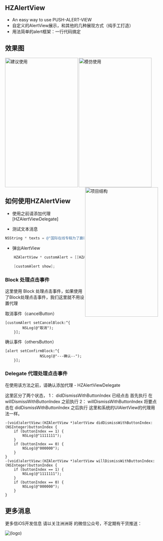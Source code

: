 
## HZAlertView
  * An easy way to use PUSH-ALERT-VIEW
  * 自定义的AlertView展示，和其他的几种展现方式（纯手工打造）
  * 用法简单的alert框架：一行代码搞定

## 效果图

  <img align="left" src="https://mmbiz.qlogo.cn/mmbiz/wFa30ADx7kLq0OYsfiacaDw1bZicnlnjticFD8SibSLSPicmorpT2klAc7nAv5hS441icHGhLOU7zdJlM4JIXmRgF7pQ/0?wx_fmt=gif" alt="建议使用" width="240" height="427"/>
  <img align="center" src="https://mmbiz.qlogo.cn/mmbiz/wFa30ADx7kLq0OYsfiacaDw1bZicnlnjticZn4elHLpJeHtsjpNwK6xyg6uWtzp9cnJgjYk40GOF8srUhMxJCxnzw/0?wx_fmt=gif" alt="模仿使用" width="240" height="427"/>
  <img align="right" src="https://mmbiz.qlogo.cn/mmbiz/wFa30ADx7kLq0OYsfiacaDw1bZicnlnjticTeKwpVfeibl77iaonMTIACtb38kiclJq3u3xYLVZhw9r5luqGgkDKzkWA/0?wx_fmt=jpeg" alt="项目结构" width="240" height="427"/>




## <a id="如何使用HZAlertView"></a>如何使用HZAlertView

* 使用之前请添加代理[HZAlertViewDelegate]

* 测试文本消息
```objective-c
NSString * texts = @"国际在线专稿为了赢得比赛和价值2000美元（约合人民币12950元）的奖品，竟睡在临时搭在悉尼市最热闹的皮特街（Pitt Street）上空20米的临时帐篷中，令路人大跌眼镜。（杨柳）国际在线专稿：据英国《每日邮报》4月5日报道，新西兰一家户外装备品牌日前在澳大利亚举行名为“最狂野粉丝”的竞赛，25岁澳大利亚女子萨姆·米洛杰维奇（Sam Milojevic）为了赢得比赛和价值2000美元";
```

* 弹出AlertView

```objective-c
    HZAlertView * customAlert = [[HZAlertView alloc] initWithSystemTitle:L(@"ActionTitle") message:texts delegate:self cancelButtonTitle:L(@"Cancle") otherButtonTitles:L(@"Sure")];
    
    [customAlert show];
```

### Block 处理点击事件

这里使用 Block 处理点击事件，如果使用了Block处理点击事件，我们这里就不用设置代理

取消事件（cancelButton）
```objc
[customAlert setCancelBlock:^{
        NSLog(@"取消");
    }];
```
确认事件（othersButton）
```objc
[alert setConfirmBlock:^{
                NSLog(@"---确认--");
    }];
```
### Delegate 代理处理点击事件
在使用该方法之前，请确认添加代理  - HZAlertViewDelegate

这里区分了两个状态，
 1： didDismissWithButtonIndex    已经点击  首先执行  在 willDismissWithButtonIndex 之前执行
 2： willDismissWithButtonIndex   将要点击在 didDismissWithButtonIndex 之后执行
 这里和系统的UIAlertView的代理用法一样。

```objc
-(void)alertView:(HZAlertView *)alertView didDismissWithButtonIndex:(NSInteger)buttonIndex {
    if (buttonIndex == 1) {
        NSLog(@"1111111");
    }
    if (buttonIndex == 0) {
        NSLog(@"000000");
    }
}
-(void)alertView:(HZAlertView *)alertView willDismissWithButtonIndex:(NSInteger)buttonIndex {
    if (buttonIndex == 1) {
        NSLog(@"1111111");
    }
    if (buttonIndex == 0) {
        NSLog(@"000000");
    }
}
```



## 更多消息
 更多信iOS开发信息 请以关注洲洲哥 的微信公众号，不定期有干货推送：
 
 ![(logo)](https://mmbiz.qlogo.cn/mmbiz/wFa30ADx7kLiboiaPKbKSTypo5VSAOShxYUf5zZ4JgQqadyy8J6GzHFvfAYicu5F8Ew0ngVibRM8qcaSxtjyX3blPA/0?wx_fmt=jpeg)
